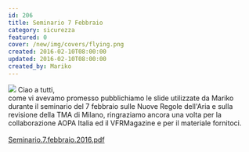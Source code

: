 ```yaml
---
id: 206
title: Seminario 7 Febbraio
category: sicurezza
featured: 0
cover: /new/img/covers/flying.png
created: 2016-02-10T08:00:00
updated: 2016-02-10T08:00:00
created_by: Mariko
---
```


<img class="float-start mr-3 max-w-[300px]" src="/new/img/covers/flying.png"/>
Ciao a tutti,<br/>
come vi avevamo promesso pubblichiamo le slide utilizzate da Mariko durante il seminario del 7 febbraio sulle Nuove Regole dell'Aria e sulla revisione della TMA di Milano, ringraziamo ancora una volta per la collaborazione AOPA Italia ed il VFRMagazine e per il materiale fornitoci.<br />
<br />
<a href="/docs/Seminario.7.febbraio.2016.pdf" target="_blank">Seminario.7.febbraio.2016.pdf</a>
